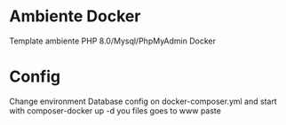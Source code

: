 # Ambiente Docker
Template ambiente PHP 8.0/Mysql/PhpMyAdmin Docker

# Config

Change environment Database config on docker-composer.yml and start with composer-docker up -d
you files goes to www paste